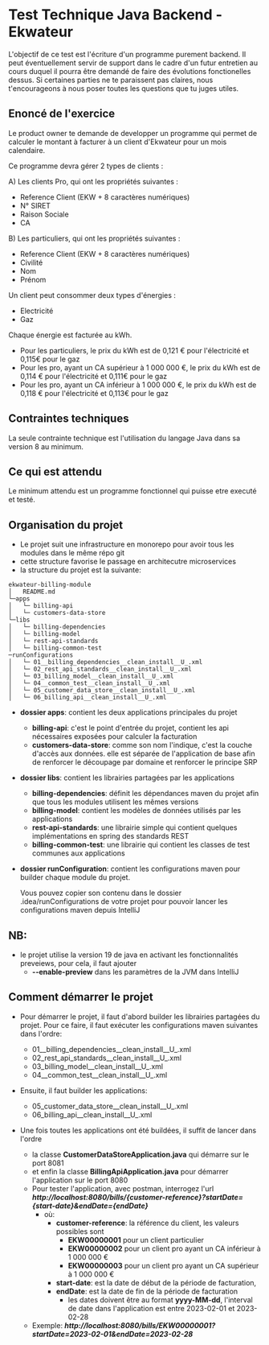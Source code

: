 # Test Technique Java Backend - Ekwateur

L'objectif de ce test est l'écriture d'un programme purement backend. Il peut éventuellement servir de support dans le cadre 
d'un futur entretien au cours duquel il pourra être demandé de faire des évolutions fonctionelles dessus. Si certaines parties
ne te paraissent pas claires, nous t'encourageons à nous poser toutes les questions que tu juges utiles.

## Enoncé de l'exercice
Le product owner te demande de developper un programme qui permet de calculer le montant à facturer à un client d'Ekwateur pour 
un mois calendaire.

Ce programme devra gérer 2 types de clients :

A) Les clients Pro, qui ont les propriétés suivantes :
- Reference Client (EKW + 8 caractères numériques)
- N° SIRET
- Raison Sociale
- CA

B) Les particuliers, qui ont les propriétés suivantes :
- Reference Client (EKW + 8 caractères numériques)
- Civilité
- Nom
- Prénom

Un client peut consommer deux types d'énergies :
- Electricité
- Gaz

Chaque énergie est facturée au kWh.
- Pour les particuliers, le prix du kWh est de 0,121 € pour l'électricité et 0,115€ pour le gaz
- Pour les pro, ayant un CA supérieur à 1 000 000 €, le prix du kWh est de 0,114 € pour l'électricité et 0,111€ pour le gaz
- Pour les pro, ayant un CA inférieur à 1 000 000 €, le prix du kWh est de 0,118 € pour l'électricité et 0,113€ pour le gaz

## Contraintes techniques
La seule contrainte technique est l'utilisation du langage Java dans sa version 8 au minimum.

## Ce qui est attendu
Le minimum attendu est un programme fonctionnel qui puisse etre executé et testé.

## Organisation du projet
- Le projet suit une infrastructure en monorepo pour avoir tous les modules dans le même répo git
- cette structure favorise le passage en architecutre microservices
- la structure du projet est la suivante:
```
ekwateur-billing-module
│   README.md
└─apps
│   └─ billing-api
│   └─ customers-data-store
└─libs
│   └─ billing-dependencies
│   └─ billing-model
│   └─ rest-api-standards
│   └─ billing-common-test
─runConfigurations
│   └─ 01__billing_dependencies__clean_install__U_.xml
│   └─ 02_rest_api_standards__clean_install__U_.xml
│   └─ 03_billing_model__clean_install__U_.xml
│   └─ 04__common_test__clean_install__U_.xml
│   └─ 05_customer_data_store__clean_install__U_.xml
│   └─ 06_billing_api__clean_install__U_.xml
```
- **dossier apps**: contient les deux applications principales du projet 
  - **billing-api**: c'est le point d'entrée du projet, contient les api nécessaires exposées pour calculer la facturation
  - **customers-data-store**: comme son nom l'indique, c'est la couche d'accès aux données. elle est séparée de l'application de base afin de renforcer le découpage par domaine et renforcer le principe SRP 
- **dossier libs**: contient les librairies partagées par les applications
  - **billing-dependencies**: définit les dépendances maven du projet afin que tous les modules utilisent les mêmes versions
  - **billing-model**: contient les modèles de données utilisés par les applications
  - **rest-api-standards**: une librairie simple qui contient quelques implémentations en spring des standards REST
  - **billing-common-test**: une librairie qui contient les classes de test communes aux applications
 - **dossier runConfiguration**: contient les configurations maven pour builder chaque module du projet.
    
    Vous pouvez copier son contenu dans le dossier .idea/runConfigurations de votre projet
pour pouvoir lancer les configurations maven depuis IntelliJ
## NB:
- le projet utilise la version 19 de java en activant les fonctionnalités preveiews, pour cela, il faut ajouter 
  - **--enable-preview** dans les paramètres de la JVM dans IntelliJ

## Comment démarrer le projet
- Pour démarrer le projet, il faut d'abord builder les librairies partagées du projet.
 Pour ce faire, il faut exécuter les configurations maven suivantes dans l'ordre:
  - 01__billing_dependencies__clean_install__U_.xml
  - 02_rest_api_standards__clean_install__U_.xml
  - 03_billing_model__clean_install__U_.xml
  - 04__common_test__clean_install__U_.xml
- Ensuite, il faut builder les applications:
  - 05_customer_data_store__clean_install__U_.xml
  - 06_billing_api__clean_install__U_.xml


- Une fois toutes les applications ont été buildées, il suffit de lancer dans l'ordre
  - la classe **CustomerDataStoreApplication.java** qui démarre sur le port 8081
  - et enfin la classe **BillingApiApplication.java** pour démarrer l'application sur le port 8080
  - Pour tester l'application, avec postman, interrogez l'url <em>**http://localhost:8080/bills/{customer-reference}?startDate={start-date}&endDate={endDate}** </em>
    - où:
        - **customer-reference**: la référence du client, les valeurs possibles sont 
          - **EKW00000001** pour un client particulier
          - **EKW00000002** pour un client pro ayant un CA inférieur à 1 000 000 €
          - **EKW00000003** pour un client pro ayant un CA supérieur à 1 000 000 €
        - **start-date**: est la date de début de la période de facturation,
        - **endDate**: est la date de fin de la période de facturation
          - les dates doivent être au format **yyyy-MM-dd**, l'interval de date dans l'application est entre 2023-02-01 et 2023-02-28 
  - Exemple: <em>**http://localhost:8080/bills/EKW00000001?startDate=2023-02-01&endDate=2023-02-28** </em>
